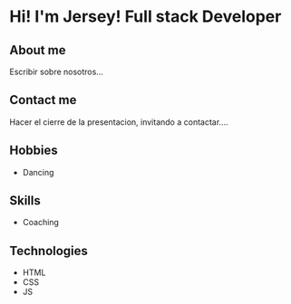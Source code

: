 # Hi! I'm Jersey! Full stack Developer

## About me

Escribir sobre nosotros...

## Contact me

Hacer el cierre de la presentacion, invitando a contactar....


## Hobbies

- Dancing

## Skills

- Coaching

## Technologies

- HTML
- CSS
- JS